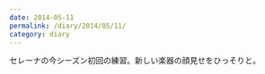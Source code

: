 ```yaml
---
date: 2014-05-11
permalink: /diary/2014/05/11/
category: diary
---
```


セレーナの今シーズン初回の練習。新しい楽器の顔見せをひっそりと。